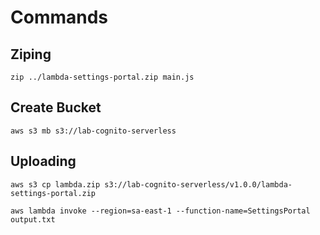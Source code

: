 # Commands

## Ziping
`zip ../lambda-settings-portal.zip main.js`


## Create Bucket
`aws s3 mb s3://lab-cognito-serverless`

## Uploading

` aws s3 cp lambda.zip s3://lab-cognito-serverless/v1.0.0/lambda-settings-portal.zip `


`aws lambda invoke --region=sa-east-1 --function-name=SettingsPortal output.txt`
